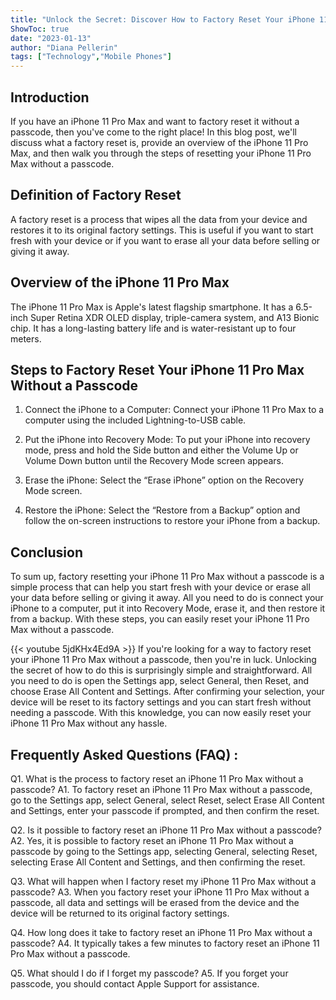 ```yaml
---
title: "Unlock the Secret: Discover How to Factory Reset Your iPhone 11 Pro Max Without a Passcode!"
ShowToc: true 
date: "2023-01-13"
author: "Diana Pellerin" 
tags: ["Technology","Mobile Phones"]
---
```

## Introduction

If you have an iPhone 11 Pro Max and want to factory reset it without a passcode, then you've come to the right place! In this blog post, we'll discuss what a factory reset is, provide an overview of the iPhone 11 Pro Max, and then walk you through the steps of resetting your iPhone 11 Pro Max without a passcode.

## Definition of Factory Reset

A factory reset is a process that wipes all the data from your device and restores it to its original factory settings. This is useful if you want to start fresh with your device or if you want to erase all your data before selling or giving it away.

## Overview of the iPhone 11 Pro Max

The iPhone 11 Pro Max is Apple's latest flagship smartphone. It has a 6.5-inch Super Retina XDR OLED display, triple-camera system, and A13 Bionic chip. It has a long-lasting battery life and is water-resistant up to four meters.

## Steps to Factory Reset Your iPhone 11 Pro Max Without a Passcode

1. Connect the iPhone to a Computer: Connect your iPhone 11 Pro Max to a computer using the included Lightning-to-USB cable.

2. Put the iPhone into Recovery Mode: To put your iPhone into recovery mode, press and hold the Side button and either the Volume Up or Volume Down button until the Recovery Mode screen appears.

3. Erase the iPhone: Select the “Erase iPhone” option on the Recovery Mode screen.

4. Restore the iPhone: Select the “Restore from a Backup” option and follow the on-screen instructions to restore your iPhone from a backup.

## Conclusion

To sum up, factory resetting your iPhone 11 Pro Max without a passcode is a simple process that can help you start fresh with your device or erase all your data before selling or giving it away. All you need to do is connect your iPhone to a computer, put it into Recovery Mode, erase it, and then restore it from a backup. With these steps, you can easily reset your iPhone 11 Pro Max without a passcode.

{{< youtube 5jdKHx4Ed9A >}} 
If you're looking for a way to factory reset your iPhone 11 Pro Max without a passcode, then you're in luck. Unlocking the secret of how to do this is surprisingly simple and straightforward. All you need to do is open the Settings app, select General, then Reset, and choose Erase All Content and Settings. After confirming your selection, your device will be reset to its factory settings and you can start fresh without needing a passcode. With this knowledge, you can now easily reset your iPhone 11 Pro Max without any hassle.

## Frequently Asked Questions (FAQ) :
Q1. What is the process to factory reset an iPhone 11 Pro Max without a passcode?
A1. To factory reset an iPhone 11 Pro Max without a passcode, go to the Settings app, select General, select Reset, select Erase All Content and Settings, enter your passcode if prompted, and then confirm the reset.

Q2. Is it possible to factory reset an iPhone 11 Pro Max without a passcode?
A2. Yes, it is possible to factory reset an iPhone 11 Pro Max without a passcode by going to the Settings app, selecting General, selecting Reset, selecting Erase All Content and Settings, and then confirming the reset.

Q3. What will happen when I factory reset my iPhone 11 Pro Max without a passcode?
A3. When you factory reset your iPhone 11 Pro Max without a passcode, all data and settings will be erased from the device and the device will be returned to its original factory settings.

Q4. How long does it take to factory reset an iPhone 11 Pro Max without a passcode?
A4. It typically takes a few minutes to factory reset an iPhone 11 Pro Max without a passcode.

Q5. What should I do if I forget my passcode?
A5. If you forget your passcode, you should contact Apple Support for assistance.


